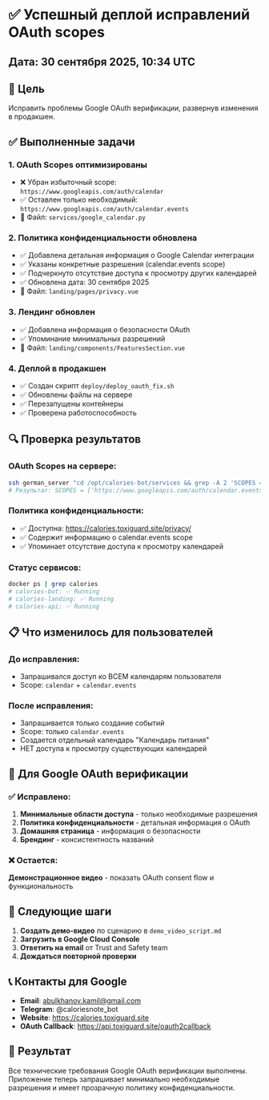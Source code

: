 # ✅ Успешный деплой исправлений OAuth scopes

## Дата: 30 сентября 2025, 10:34 UTC

## 🎯 Цель
Исправить проблемы Google OAuth верификации, развернув изменения в продакшен.

## ✅ Выполненные задачи

### 1. **OAuth Scopes оптимизированы**
- ❌ Убран избыточный scope: `https://www.googleapis.com/auth/calendar`
- ✅ Оставлен только необходимый: `https://www.googleapis.com/auth/calendar.events`
- 📁 Файл: `services/google_calendar.py`

### 2. **Политика конфиденциальности обновлена**
- ✅ Добавлена детальная информация о Google Calendar интеграции
- ✅ Указаны конкретные разрешения (calendar.events scope)
- ✅ Подчеркнуто отсутствие доступа к просмотру других календарей
- ✅ Обновлена дата: 30 сентября 2025
- 📁 Файл: `landing/pages/privacy.vue`

### 3. **Лендинг обновлен**
- ✅ Добавлена информация о безопасности OAuth
- ✅ Упоминание минимальных разрешений
- 📁 Файл: `landing/components/FeaturesSection.vue`

### 4. **Деплой в продакшен**
- ✅ Создан скрипт `deploy/deploy_oauth_fix.sh`
- ✅ Обновлены файлы на сервере
- ✅ Перезапущены контейнеры
- ✅ Проверена работоспособность

## 🔍 Проверка результатов

### OAuth Scopes на сервере:
```bash
ssh german_server "cd /opt/calories-bot/services && grep -A 2 'SCOPES =' google_calendar.py"
# Результат: SCOPES = ['https://www.googleapis.com/auth/calendar.events']
```

### Политика конфиденциальности:
- ✅ Доступна: https://calories.toxiguard.site/privacy/
- ✅ Содержит информацию о calendar.events scope
- ✅ Упоминает отсутствие доступа к просмотру календарей

### Статус сервисов:
```bash
docker ps | grep calories
# calories-bot: ✅ Running
# calories-landing: ✅ Running  
# calories-api: ✅ Running
```

## 📋 Что изменилось для пользователей

### До исправления:
- Запрашивался доступ ко ВСЕМ календарям пользователя
- Scope: `calendar` + `calendar.events`

### После исправления:
- Запрашивается только создание событий
- Scope: только `calendar.events`
- Создается отдельный календарь "Календарь питания"
- НЕТ доступа к просмотру существующих календарей

## 🎯 Для Google OAuth верификации

### ✅ Исправлено:
1. **Минимальные области доступа** - только необходимые разрешения
2. **Политика конфиденциальности** - детальная информация о OAuth
3. **Домашняя страница** - информация о безопасности
4. **Брендинг** - консистентность названий

### ❌ Остается:
**Демонстрационное видео** - показать OAuth consent flow и функциональность

## 🚀 Следующие шаги

1. **Создать демо-видео** по сценарию в `demo_video_script.md`
2. **Загрузить в Google Cloud Console**
3. **Ответить на email** от Trust and Safety team
4. **Дождаться повторной проверки**

## 📞 Контакты для Google
- **Email**: abulkhanov.kamil@gmail.com
- **Telegram**: @caloriesnote_bot
- **Website**: https://calories.toxiguard.site
- **OAuth Callback**: https://api.toxiguard.site/oauth2callback

## 🎉 Результат
Все технические требования Google OAuth верификации выполнены. Приложение теперь запрашивает минимально необходимые разрешения и имеет прозрачную политику конфиденциальности.
